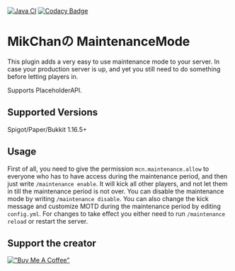 [![Java CI](https://github.com/MikChanNoPlugins/MaintenanceMode/actions/workflows/ci.yaml/badge.svg)](https://github.com/MikChanNoPlugins/MaintenanceMode/actions/workflows/ci.yaml)
[![Codacy Badge](https://app.codacy.com/project/badge/Grade/826eab12d79143aa9fd129742419c354)](https://www.codacy.com/gh/MikChanNoPlugins/MaintenanceMode/dashboard?utm_source=github.com&amp;utm_medium=referral&amp;utm_content=MikChanNoPlugins/MaintenanceMode&amp;utm_campaign=Badge_Grade)

# MikChanの MaintenanceMode

This plugin adds a very easy to use maintenance mode to your server. In case your production server is up, and yet you still need to do something before letting players in.

Supports PlaceholderAPI.

## Supported Versions

Spigot/Paper/Bukkit 1.16.5+

## Usage

First of all, you need to give the permission `mcn.maintenance.allow` to everyone who has to have access during the maintenance period, and then just write `/maintenance enable`. It will kick all other players, and not let them in till the maintenance period is not over. You can disable the maintenance mode by writing `/maintenance disable`. You can also change the kick message and customize MOTD during the maintenance period by editing `config.yml`. For changes to take effect you either need to run `/maintenance reload` or restart the server.

## Support the creator
[!["Buy Me A Coffee"](https://www.buymeacoffee.com/assets/img/custom_images/orange_img.png)](https://www.buymeacoffee.com/mcnp)
